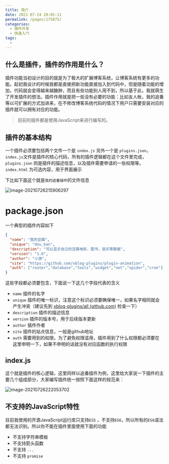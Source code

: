 ```yaml
---
title: 简介
date: 2021-07-24 20:05:11
permalink: /pages/175875/
categories:
  - 插件开发
  - 快速入门
tags:
  - 
---
```


## 什么是插件，插件的作用是什么？

插件功能当初设计的目的就是为了极大的扩展博客系统，让博客系统有更多的功能。起初我设计的时候我都是直接把新功能直接加入到代码中，但是随着功能的增加，代码就会变得越来越臃肿，而且有些功能别人用不到，所以基于此，我就萌生了开发插件的想法。插件作用就是把一些没有必要的功能：比如友人帐，我的追番等以可扩展的方式加进来，在不修改博客系统代码的情况下用户只需要安装对应的插件就可以拥有对应的功能。

> 目前的插件都是使用JavaScript来进行编写的。

## 插件的基本结构

一个插件必须要包括两个文件一个是 `index.js`  另外一个是 `plugins.json`，`index.js`文件是插件的核心代码，所有的插件逻辑都在这个文件里完成，`plugins.json` 则是插件的描述信息，以及插件需要申请的一些权限等。 `index.html` 为可选内容，用于界面展示

下比如下面这个就是`我的追番插件`的文件信息

![image-20210726215906297](https://img.xiaoyou66.com/2021/07/26/3c57166208458.png)

# package.json

一个典型的插件内容如下

```json
{
  "name": "我的豆瓣",
  "unique": "dou_ban",
  "description": "可以显示自己的豆瓣电影，图书，音乐等数据",
  "version": "1.0",
  "author": "小游",
  "site": "https://github.com/xblog-plugins/plugin-animation",
  "auth": ["router","database","tools","widget","net","spider","cron"]
}
```

这些字段都必须要包含，下面说一下这几个字段代表的含义

- `name` 插件的名字
- `unique` 插件的唯一标识，注意这个标识必须要确保唯一，如果名字相同就会产生冲突（建议先到 [xblog-plugins/all (github.com)](https://github.com/xblog-plugins/all) 检查一下）
- `description` 插件的描述信息
- `version` 插件的版本号，用于后续版本更新
- `author` 插件作者
- `site` 插件的站点信息，一般是github地址
- `auth` 需要用到的权限，为了避免权限滥用，插件用到了什么权限都必须要在这里申明一下，如果不申明的话就没有对应函数的执行权限

## index.js

这个就是插件的核心逻辑，这里同样以追番插件为例，这里给大家说一下插件的主要几个组成部分，大家编写插件统一按照下面这样的规范来：

![image-20210726222053702](https://img.xiaoyou66.com/2021/07/26/4874f5c9a5ef9.png)

## 不支持的JavaScript特性

目前我使用的开源JavaScript运行库只支持`ES5` ，不支持`ES6`，所以所有的`ES6`语法都无法识别。所以你不能在插件里面使用下面的功能

- 不支持字符串模板
- 不支持箭头函数
- 不支持 `...`
- 不支持 `promise`



